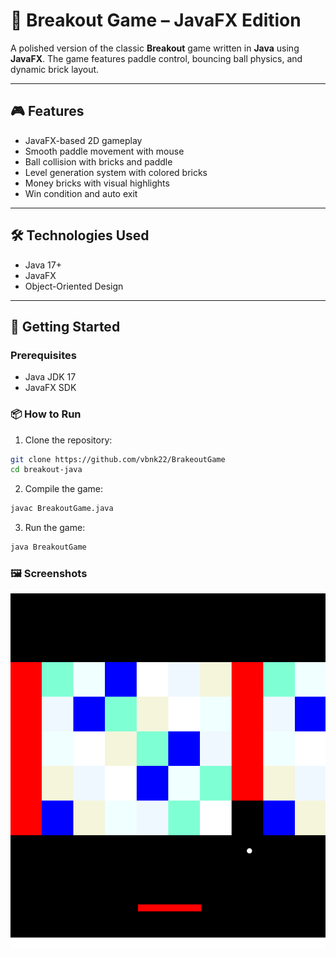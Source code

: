 # 🧱 Breakout Game – JavaFX Edition

A polished version of the classic **Breakout** game written in **Java** using **JavaFX**. The game features paddle control, bouncing ball physics, and dynamic brick layout.

---

## 🎮 Features

- JavaFX-based 2D gameplay
- Smooth paddle movement with mouse
- Ball collision with bricks and paddle
- Level generation system with colored bricks
- Money bricks with visual highlights
- Win condition and auto exit

---

## 🛠 Technologies Used

- Java 17+
- JavaFX
- Object-Oriented Design

---

## 🚀 Getting Started

### Prerequisites

- Java JDK 17
- JavaFX SDK

### 📦 How to Run

1. Clone the repository:

```bash
git clone https://github.com/vbnk22/BrakeoutGame
cd breakout-java
```

2. Compile the game:

```bash
javac BreakoutGame.java
```

3. Run the game:

```bash
java BreakoutGame
```

### 🖼️ Screenshots

![Gameplay](assets/screenshot.png)
